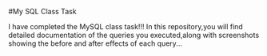#My SQL Class Task

I have completed the MySQL class task!!! In this repository,you will find detailed documentation of the queries you executed,along with screenshots showing the before and after effects of each query...
